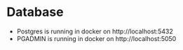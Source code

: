 # Database
- Postgres is running in docker on http://localhost:5432
- PGADMIN is running in docker on http://localhost:5050
